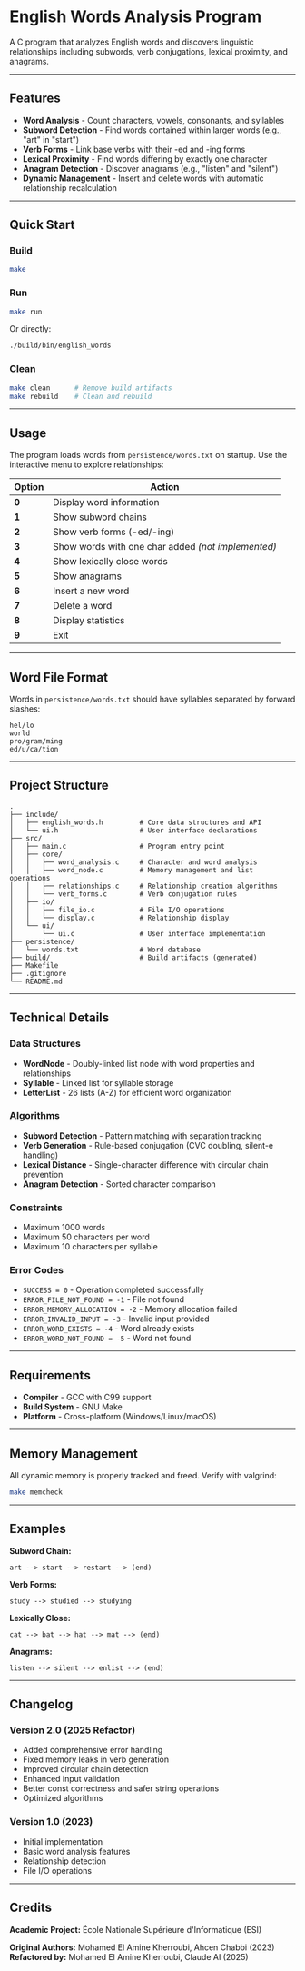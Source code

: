 # English Words Analysis Program

A C program that analyzes English words and discovers linguistic relationships including subwords, verb conjugations, lexical proximity, and anagrams.

---

## Features

- **Word Analysis** - Count characters, vowels, consonants, and syllables
- **Subword Detection** - Find words contained within larger words (e.g., "art" in "start")
- **Verb Forms** - Link base verbs with their -ed and -ing forms
- **Lexical Proximity** - Find words differing by exactly one character
- **Anagram Detection** - Discover anagrams (e.g., "listen" and "silent")
- **Dynamic Management** - Insert and delete words with automatic relationship recalculation

---

## Quick Start

### Build
```bash
make
```

### Run
```bash
make run
```

Or directly:
```bash
./build/bin/english_words
```

### Clean
```bash
make clean      # Remove build artifacts
make rebuild    # Clean and rebuild
```

---

## Usage

The program loads words from `persistence/words.txt` on startup. Use the interactive menu to explore relationships:

| Option | Action                                             |
|--------|----------------------------------------------------|
| **0**  | Display word information                           |
| **1**  | Show subword chains                                |
| **2**  | Show verb forms (-ed/-ing)                         |
| **3**  | Show words with one char added *(not implemented)* |
| **4**  | Show lexically close words                         |
| **5**  | Show anagrams                                      |
| **6**  | Insert a new word                                  |
| **7**  | Delete a word                                      |
| **8**  | Display statistics                                 |
| **9**  | Exit                                               |

---

## Word File Format

Words in `persistence/words.txt` should have syllables separated by forward slashes:

```
hel/lo
world
pro/gram/ming
ed/u/ca/tion
```

---

## Project Structure

```
.
├── include/
│   ├── english_words.h         # Core data structures and API
│   └── ui.h                    # User interface declarations
├── src/
│   ├── main.c                  # Program entry point
│   ├── core/
│   │   ├── word_analysis.c     # Character and word analysis
│   │   ├── word_node.c         # Memory management and list operations
│   │   ├── relationships.c     # Relationship creation algorithms
│   │   └── verb_forms.c        # Verb conjugation rules
│   ├── io/
│   │   ├── file_io.c           # File I/O operations
│   │   └── display.c           # Relationship display
│   └── ui/
│       └── ui.c                # User interface implementation
├── persistence/
│   └── words.txt               # Word database
├── build/                      # Build artifacts (generated)
├── Makefile
├── .gitignore
└── README.md
```

---

## Technical Details

### Data Structures
- **WordNode** - Doubly-linked list node with word properties and relationships
- **Syllable** - Linked list for syllable storage
- **LetterList** - 26 lists (A-Z) for efficient word organization

### Algorithms
- **Subword Detection** - Pattern matching with separation tracking
- **Verb Generation** - Rule-based conjugation (CVC doubling, silent-e handling)
- **Lexical Distance** - Single-character difference with circular chain prevention
- **Anagram Detection** - Sorted character comparison

### Constraints
- Maximum 1000 words
- Maximum 50 characters per word
- Maximum 10 characters per syllable

### Error Codes
- `SUCCESS = 0` - Operation completed successfully
- `ERROR_FILE_NOT_FOUND = -1` - File not found
- `ERROR_MEMORY_ALLOCATION = -2` - Memory allocation failed
- `ERROR_INVALID_INPUT = -3` - Invalid input provided
- `ERROR_WORD_EXISTS = -4` - Word already exists
- `ERROR_WORD_NOT_FOUND = -5` - Word not found

---

## Requirements

- **Compiler** - GCC with C99 support
- **Build System** - GNU Make
- **Platform** - Cross-platform (Windows/Linux/macOS)

---

## Memory Management

All dynamic memory is properly tracked and freed. Verify with valgrind:
```bash
make memcheck
```

---

## Examples

**Subword Chain:**
```
art --> start --> restart --> (end)
```

**Verb Forms:**
```
study --> studied --> studying
```

**Lexically Close:**
```
cat --> bat --> hat --> mat --> (end)
```

**Anagrams:**
```
listen --> silent --> enlist --> (end)
```

---

## Changelog

### Version 2.0 (2025 Refactor)
- Added comprehensive error handling
- Fixed memory leaks in verb generation
- Improved circular chain detection
- Enhanced input validation
- Better const correctness and safer string operations
- Optimized algorithms

### Version 1.0 (2023)
- Initial implementation
- Basic word analysis features
- Relationship detection
- File I/O operations

---

## Credits

**Academic Project:** École Nationale Supérieure d'Informatique (ESI)

**Original Authors:** Mohamed El Amine Kherroubi, Ahcen Chabbi (2023)  
**Refactored by:** Mohamed El Amine Kherroubi, Claude AI (2025)
